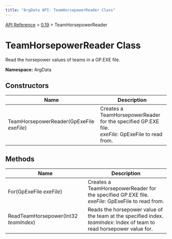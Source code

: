 ```yaml
---
title: "ArgData API: TeamHorsepowerReader Class"
---
```


[API Reference](/argdata/api) &gt; [0.19](/argdata/api/0.19) &gt; TeamHorsepowerReader

# TeamHorsepowerReader Class

Read the horsepower values of teams in a GP.EXE file.

**Namespace:** ArgData

## Constructors

<table class="table table-bordered table-striped ">
<thead>
  <tr>
    <th>Name</th>
    <th>Description</th>
  </tr>
</thead>
<tbody>
  <tr>
    <td>TeamHorsepowerReader(GpExeFile <em>exeFile</em>)</td>
    <td>Creates a TeamHorsepowerReader for the specified GP.EXE file.<br /><em>exeFile</em>: GpExeFile to read from.<br /></td>
  </tr>
</tbody>
</table>


## Methods

<table class="table table-bordered table-striped ">
<thead>
  <tr>
    <th>Name</th>
    <th>Description</th>
  </tr>
</thead>
<tbody>
  <tr>
    <td>For(GpExeFile <em>exeFile</em>)</td>
    <td>Creates a TeamHorsepowerReader for the specified GP.EXE file.<br /><em>exeFile</em>: GpExeFile to read from.<br /></td>
  </tr>
  <tr>
    <td>ReadTeamHorsepower(Int32 <em>teamIndex</em>)</td>
    <td>Reads the horsepower value of the team at the specified index.<br /><em>teamIndex</em>: Index of team to read horsepower value for.<br /></td>
  </tr>
</tbody>
</table>


